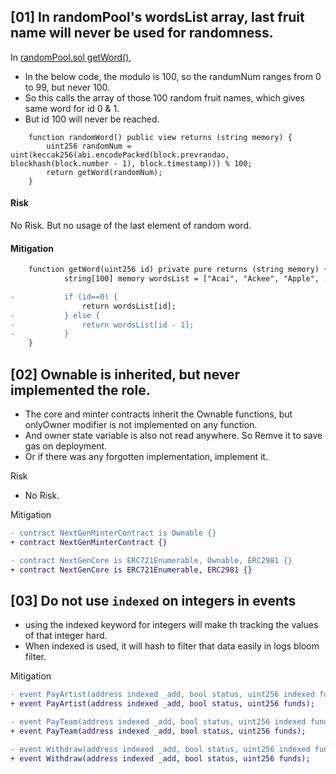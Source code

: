 ## [01] In randomPool's wordsList array, last fruit name will never be used for randomness.

In [randomPool.sol getWord()](https://github.com/code-423n4/2023-10-nextgen/blob/8b518196629faa37eae39736837b24926fd3c07c/smart-contracts/XRandoms.sol#L18),

- In the below code, the modulo is 100, so the randumNum ranges from 0 to 99, but never 100. 
- So this calls the array of those 100 random fruit names, which gives same word for id 0 & 1. 
- But id 100 will never be reached.

```solidity
    function randomWord() public view returns (string memory) {
        uint256 randomNum = uint(keccak256(abi.encodePacked(block.prevrandao, blockhash(block.number - 1), block.timestamp))) % 100;
        return getWord(randomNum);
    }
```

#### Risk

No Risk. But no usage of the last element of random word.

#### Mitigation

```diff
    function getWord(uint256 id) private pure returns (string memory) {
            string[100] memory wordsList = ["Acai", "Ackee", "Apple", ...., "Ugli", "Velvet Apple", "Watermelon"];

-           if (id==0) {
                return wordsList[id];
-           } else {
-               return wordsList[id - 1];
-           }
    }
```


## [02] Ownable is inherited, but never implemented the role.

- The core and minter contracts inherit the Ownable functions, but onlyOwner modifier is not implemented on any function. 
- And owner state variable is also not read anywhere. So Remve it to save gas on deployment. 
- Or if there was any forgotten implementation, implement it.


Risk

- No Risk.

Mitigation

```diff
- contract NextGenMinterContract is Ownable {}
+ contract NextGenMinterContract {}
```

```diff
- contract NextGenCore is ERC721Enumerable, Ownable, ERC2981 {}
+ contract NextGenCore is ERC721Enumerable, ERC2981 {}
```


## [03] Do not use `indexed` on integers in events

- using the indexed keyword for integers will make th tracking the values of that integer hard.
- When indexed is used, it will hash to filter that data easily in logs bloom filter.


Mitigation

```diff
- event PayArtist(address indexed _add, bool status, uint256 indexed funds);
+ event PayArtist(address indexed _add, bool status, uint256 funds);

- event PayTeam(address indexed _add, bool status, uint256 indexed funds);
+ event PayTeam(address indexed _add, bool status, uint256 funds);

- event Withdraw(address indexed _add, bool status, uint256 indexed funds);
+ event Withdraw(address indexed _add, bool status, uint256 funds);
```
